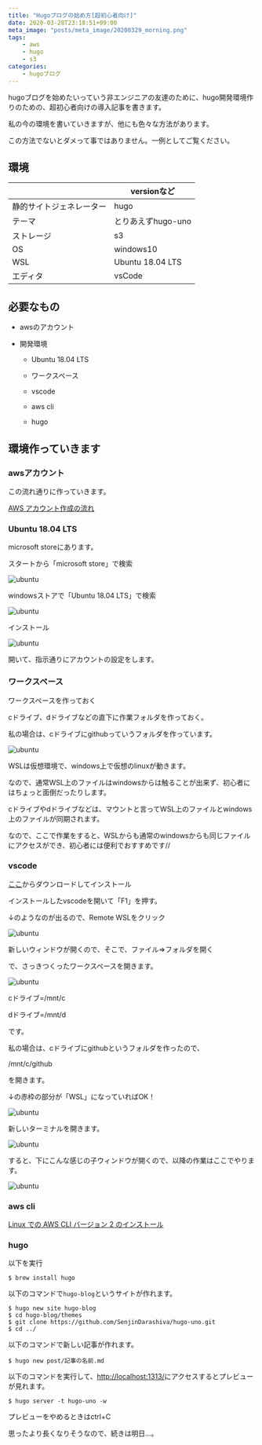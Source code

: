 ```yaml
---
title: "Hugoブログの始め方[超初心者向け]"
date: 2020-03-28T23:18:51+09:00
meta_image: "posts/meta_image/20200329_morning.png"
tags: 
    - aws
    - hugo
    - s3
categories: 
    - hugoブログ
---
```


hugoブログを始めたいっていう非エンジニアの友達のために、hugo開発環境作りのための、超初心者向けの導入記事を書きます。

私の今の環境を書いていきますが、他にも色々な方法があります。

この方法でないとダメって事ではありません。一例としてご覧ください。

## 環境

||versionなど|
|--|--|
|静的サイトジェネレーター|hugo|
|テーマ|とりあえずhugo-uno|
|ストレージ|s3|
|OS|windows10|
|WSL|Ubuntu 18.04 LTS|
|エディタ|vsCode|

## 必要なもの

* awsのアカウント

* 開発環境

  * Ubuntu 18.04 LTS

  * ワークスペース

  * vscode

  * aws cli

  * hugo

## 環境作っていきます

### awsアカウント

この流れ通りに作っていきます。

[AWS アカウント作成の流れ](https://aws.amazon.com/jp/register-flow/)

### Ubuntu 18.04 LTS

microsoft storeにあります。

スタートから「microsoft store」で検索

![ubuntu](../img/hugo-start1.png)

windowsストアで「Ubuntu 18.04 LTS」で検索

![ubuntu](../img/hugo-start2.png)

インストール

![ubuntu](../img/hugo-start3.png)

開いて、指示通りにアカウントの設定をします。

### ワークスペース

ワークスペースを作っておく

cドライブ、dドライブなどの直下に作業フォルダを作っておく。

私の場合は、cドライブにgithubっていうフォルダを作っています。

![ubuntu](../img/hugo-start7.png)

WSLは仮想環境で、windows上で仮想のlinuxが動きます。

なので、通常WSL上のファイルはwindowsからは触ることが出来ず、初心者にはちょっと面倒だったりします。

cドライブやdドライブなどは、マウントと言ってWSL上のファイルとwindows上のファイルが同期されます。

なので、ここで作業をすると、WSLからも通常のwindowsからも同じファイルにアクセスができ、初心者には便利でおすすめです//

### vscode

[ここ](https://code.visualstudio.com/)からダウンロードしてインストール

インストールしたvscodeを開いて「F1」を押す。

↓のようなのが出るので、Remote WSLをクリック

![ubuntu](../img/hugo-start5.png)

新しいウィンドウが開くので、そこで、ファイル⇒フォルダを開く

で、さっきつくったワークスペースを開きます。

![ubuntu](../img/hugo-start6.png)

cドライブ=/mnt/c

dドライブ=/mnt/d

です。

私の場合は、cドライブにgithubというフォルダを作ったので、

/mnt/c/github

を開きます。

↓の赤枠の部分が「WSL」になっていればOK！

![ubuntu](../img/hugo-start8.png)

新しいターミナルを開きます。

![ubuntu](../img/hugo-start9.png)

すると、下にこんな感じの子ウィンドウが開くので、以降の作業はここでやります。

![ubuntu](../img/hugo-start10.png)

### aws cli

[Linux での AWS CLI バージョン 2 のインストール](https://docs.aws.amazon.com/ja_jp/cli/latest/userguide/install-cliv2-linux.html)

### hugo

以下を実行

```
$ brew install hugo
```

以下のコマンドで`hugo-blog`というサイトが作れます。

```
$ hugo new site hugo-blog
$ cd hugo-blog/themes
$ git clone https://github.com/SenjinDarashiva/hugo-uno.git
$ cd ../
```

以下のコマンドで新しい記事が作れます。

```
$ hugo new post/記事の名前.md
```

以下のコマンドを実行して、[http://localhost:1313/](http://localhost:1313/)にアクセスするとプレビューが見れます。

```
$ hugo server -t hugo-uno -w
```

プレビューをやめるときはctrl+C

思ったより長くなりそうなので、続きは明日…。